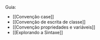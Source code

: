 
Guia:

- [[Convenção case]]
- [[Convenção de escrita de classe]]
- [[Convenção propriedades e variáveis]]
- [[Explorando a Sintaxe]]

